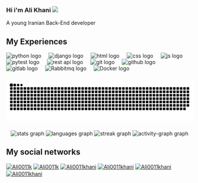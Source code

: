 ### Hi i'm Ali Khani <a href="https://www.gautamkrishnar.com/"><img src="https://media.giphy.com/media/hvRJCLFzcasrR4ia7z/giphy.gif" width="25px"></a>

<p>A young Iranian Back-End developer</p>

## My Experiences 

<div align="left">
  <img src="https://cdn.jsdelivr.net/gh/devicons/devicon/icons/python/python-original.svg" height="40" alt="python logo"/>
  <img width="12" />
  <img src="https://www.svgrepo.com/show/353657/django-icon.svg" height="40" alt="django logo"/>
  <img width="12" />
  <img src="https://cdn.jsdelivr.net/gh/devicons/devicon/icons/html5/html5-original.svg" height="40" alt="html logo"/>
  <img width="12" />
  <img src="https://cdn.jsdelivr.net/gh/devicons/devicon/icons/css3/css3-original.svg" height="40" alt="css logo"/>
  <img width="12"/>
  <img src="https://encrypted-tbn0.gstatic.com/images?q=tbn:ANd9GcRRRiUF_V_Z3cmIzI-tlY4pPawIGg5fJDecxg&s" height="40" alt="js logo"/>
  <img width="12"/>
  <img src="https://upload.wikimedia.org/wikipedia/commons/thumb/b/ba/Pytest_logo.svg/600px-Pytest_logo.svg.png?20220319015434" height="40" alt="pytest logo"/>        
  <img width="12" />
  <img src="https://assets-global.website-files.com/5fce549c93d4f7795558a9e7/5fce549c93d4f7c12258abc6_Rest%20API%20Logo.png" height="40" alt="rest api logo"/>
  <img width="12" />
  <img src="https://cdn.jsdelivr.net/gh/devicons/devicon/icons/git/git-original.svg" height="40" alt="git logo"/>
  <img width="12" />
  <img src="https://cdn.jsdelivr.net/gh/devicons/devicon/icons/github/github-original.svg" height="40" alt="github logo">
  <img width="12" />
  <img src="https://cdn.jsdelivr.net/gh/devicons/devicon/icons/gitlab/gitlab-plain.svg" height="40" alt="gitlab logo"  />
  <img width="12" />
  <img src="https://www.svgrepo.com/show/303576/rabbitmq-logo.svg" height="40" alt="Rabbitmq logo"  />
  <img width="12" />
  <img src="https://static-00.iconduck.com/assets.00/docker-icon-1024x739-rivf80b4.png" height="40" alt="Docker logo"  />
</div>

###

<img src="https://raw.githubusercontent.com/Ali0011k/Ali0011k/output/snake.svg" alt="Snake animation" />

###

<div align="center">
  <img src="https://github-readme-stats.vercel.app/api?username=Ali0011k&hide_title=false&hide_rank=false&show_icons=true&include_all_commits=true&count_private=true&disable_animations=false&theme=radical&locale=en&hide_border=true&order=1" height="150" alt="stats graph"  />
  <img src="https://github-readme-stats.vercel.app/api/top-langs?username=Ali0011k&locale=en&hide_title=false&layout=compact&card_width=320&langs_count=5&theme=dracula&hide_border=false&order=2" height="150" alt="languages graph"  />
  <img src="https://streak-stats.demolab.com?user=Ali0011k&locale=en&mode=daily&theme=radical&hide_border=false&border_radius=5&order=3" height="150" alt="streak graph"  />
  <img src="https://github-readme-activity-graph.vercel.app/graph?username=Ali0011k&radius=16&theme=react&area=true&order=5&custom_title=My%20Contribution" height="300" alt="activity-graph graph"  />
</div>

###

## My social networks

<a href="https://www.linkedin.com/in/ali-khani-48852b284/" target="blank"><img align="center" src="https://raw.githubusercontent.com/rahuldkjain/github-profile-readme-generator/master/src/images/icons/Social/linked-in-alt.svg" alt="Ali0011k" height="30" width="40" /></a>
<a href="https://github.com/Ali0011k/" target="blank"><img align="center" src="https://raw.githubusercontent.com/rahuldkjain/github-profile-readme-generator/master/src/images/icons/Social/github.svg" alt="Ali0011k" height="30" width="40" /></a>
<a href="https://www.instagram.com/ali.khani001?igsh=MTBpY2xoNGYzZjl2MQ==" target="blank"><img align="center" src="https://raw.githubusercontent.com/rahuldkjain/github-profile-readme-generator/master/src/images/icons/Social/instagram.svg" alt="Ali0011khani" height="30" width="40"/></a>
<a href="https://t.me/Ali0011khani" target="blank"><img align="center" src="https://user-images.githubusercontent.com/49933115/139837223-bf23d3a9-4638-4e17-994a-ac8678d5f517.png" alt="Ali0011khani" height="30" width="30"/></a>
<a href="https://wa.me/qr/5WNKDONHZKVEA1" target="blank"><img align="center" src="https://raw.githubusercontent.com/rahuldkjain/github-profile-readme-generator/master/src/images/icons/Social/whatsapp.svg" alt="Ali0011khani" height="30" width="40"/></a>
<a href="https://x.com/kly441781?t=JUPvaSaMbqAP46ziyopYLA&s=35" target="blank"><img align="center" src="https://raw.githubusercontent.com/rahuldkjain/github-profile-readme-generator/master/src/images/icons/Social/twitter.svg" alt="Ali0011khani" height="30" width="40"/></a>
